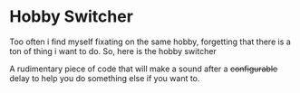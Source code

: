 # Hobby Switcher

Too often i find myself fixating on the same hobby, forgetting that there is a ton of thing i want to do.
So, here is the hobby switcher


A rudimentary piece of code that will make a sound after a ~~configurable~~ delay to help you do something else if you want to.
